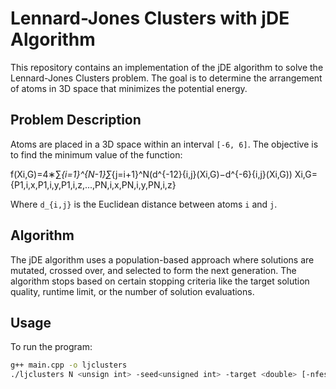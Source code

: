 # Lennard-Jones Clusters with jDE Algorithm

This repository contains an implementation of the jDE algorithm to solve the Lennard-Jones Clusters problem. The goal is to determine the arrangement of atoms in 3D space that minimizes the potential energy.

## Problem Description

Atoms are placed in a 3D space within an interval `[-6, 6]`. The objective is to find the minimum value of the function:

f(Xi,G)=4∗∑_{i=1}^{N-1}∑_{j=i+1}^N(d^{-12}{i,j}(Xi,G)−d^{-6}{i,j}(Xi,G))
Xi,G={P1,i,x,P1,i,y,P1,i,z,...,PN,i,x,PN,i,y,PN,i,z}


Where `d_{i,j}` is the Euclidean distance between atoms `i` and `j`.

## Algorithm

The jDE algorithm uses a population-based approach where solutions are mutated, crossed over, and selected to form the next generation. The algorithm stops based on certain stopping criteria like the target solution quality, runtime limit, or the number of solution evaluations.

## Usage

To run the program:

```bash
g++ main.cpp -o ljclusters
./ljclusters N <unsign int> -seed<unsigned int> -target <double> [-nfesLmt | -runtimeLmt] <unsigned int>


